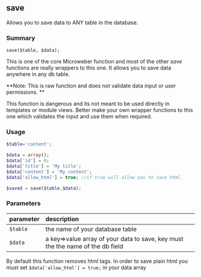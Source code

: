 ## save

Allows you to save data to ANY table in the database.

### Summary

    save($table, $data);

This is one of the core Microweber function and most of the other _save_ functions are really wrappers to this one. It allows you to save data anywhere in any db table.


**Note: This is raw function and does not validate data input or user permissions. **

This function is dangerous and its not meant to be used directly in templates or module views. Better make your own wrapper functions to this one which validates the input  and use them when required.



### Usage
```php
$table='content';

$data = array(); 
$data['id'] = 0; 
$data['title'] = 'My title'; 
$data['content'] = 'My content'; 
$data['allow_html'] = true; //if true will allow you to save html 

$saved = save($table,$data);
```

### Parameters

| parameter            | description        |
| -------------  |:-------------|
| `$table`            |  the name of your database table	 | 
| `$data`            |  a key=>value array of your data to save, key must the the name of the db field  | 
 

By default this function removes html tags. In order to save plain html you must set `$data['allow_html'] = true;` in your data array

 